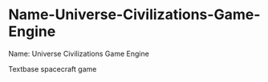 # Name-Universe-Civilizations-Game-Engine
Name: Universe Civilizations Game Engine

Textbase spacecraft game
